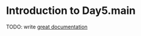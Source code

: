 # Introduction to Day5.main

TODO: write [great documentation](http://jacobian.org/writing/what-to-write/)
